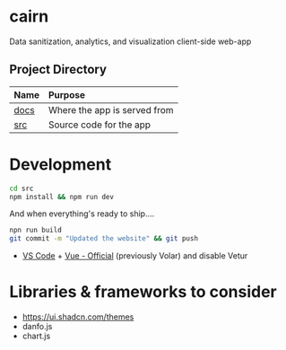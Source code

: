 # cairn
Data sanitization, analytics, and visualization client-side web-app

## Project Directory
| Name                                   	| Purpose                                             | 
| :--                                    	| :--                                                 |
|[docs](docs)                             	| Where the app is served from                        |
|[src](src)                            	    | Source code for the app                             |

# Development
```bash
cd src
npm install && npm run dev
```
And when everything's ready to ship....
```bash
npn run build
git commit -m "Updated the website" && git push
```

- [VS Code](https://code.visualstudio.com/) + [Vue - Official](https://marketplace.visualstudio.com/items?itemName=Vue.volar) (previously Volar) and disable Vetur

# Libraries & frameworks to consider
- https://ui.shadcn.com/themes
- danfo.js
- chart.js
